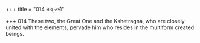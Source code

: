 +++
title = "014 ताव् उभौ"

+++
014	These two, the Great One and the Kshetragna, who are closely united with the elements, pervade him who resides in the multiform created beings.